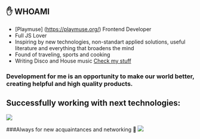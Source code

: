 ## :hand: WHOAMI

- [Playmuse] (https://playmuse.org/) Frontend Developer
- Full JS Lover
- Inspiring by new technologies, non-standart applied solutions, useful literature and everything that broadens the mind
- Found of traveling, sports and cooking
- Writing Disco and House music [Check my stuff](https://soundcloud.com/sun_rhythms)

### Development for me is an opportunity to make our world better, creating helpful and high quality products.

## Successfully working with next technologies:

<img src="https://img.shields.io/badge/HTML5-E34F26?style=for-the-badge&logo=HTML5&logoColor=white"/>


###Always for new acquaintances and networking 👋
<img src="https://img.shields.io/badge/HTML5-E34F26?style=for-the-badge&logo=HTML5&logoColor=white"/>
